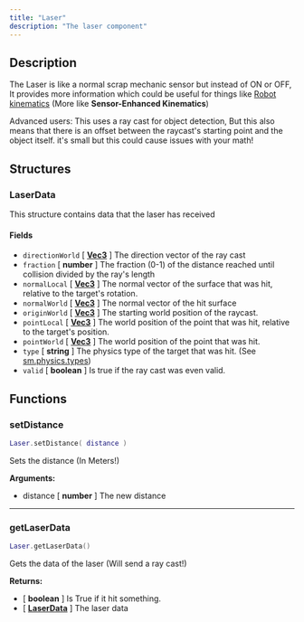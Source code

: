 ```yaml
---
title: "Laser"
description: "The laser component"
---
```


## Description

The Laser is like a normal scrap mechanic sensor but instead of ON or OFF, It provides more information which could be useful for things like [Robot kinematics](https://en.wikipedia.org/wiki/Robot_kinematics) (More like **Sensor-Enhanced Kinematics**)

Advanced users: This uses a ray cast for object detection, But this also means that there is an offset between the raycast's starting point and the object itself. it's small but this could cause issues with your math!

## Structures

### LaserData

This structure contains data that the laser has received

#### Fields
- `directionWorld` [ **[Vec3](https://scrapmechanicdocs.com/docs/Game-Script-Environment/Userdata/Vec3)** ] The direction vector of the ray cast
- `fraction` [ **number** ] The fraction (0-1) of the distance reached until collision divided by the ray's length
- `normalLocal` [ **[Vec3](https://scrapmechanicdocs.com/docs/Game-Script-Environment/Userdata/Vec3)** ] The normal vector of the surface that was hit, relative to the target's rotation.
- `normalWorld` [ **[Vec3](https://scrapmechanicdocs.com/docs/Game-Script-Environment/Userdata/Vec3)** ] The normal vector of the hit surface
- `originWorld` [ **[Vec3](https://scrapmechanicdocs.com/docs/Game-Script-Environment/Userdata/Vec3)** ] The starting world position of the raycast.
- `pointLocal` [ **[Vec3](https://scrapmechanicdocs.com/docs/Game-Script-Environment/Userdata/Vec3)** ] The world position of the point that was hit, relative to the target's position.
- `pointWorld` [ **[Vec3](https://scrapmechanicdocs.com/docs/Game-Script-Environment/Userdata/Vec3)** ] The world position of the point that was hit.
- `type` [ **string** ] The physics type of the target that was hit. (See [sm.physics.types](https://scrapmechanicdocs.com/docs/Game-Script-Environment/Constants#smphysicsfilter))
- `valid` [ **boolean** ] Is true if the ray cast was even valid.


## Functions

### setDistance

```lua
Laser.setDistance( distance )
```

Sets the distance (In Meters!)

**Arguments:**
- distance [ **number** ] The new distance

---

### getLaserData

```lua
Laser.getLaserData()
```

Gets the data of the laser (Will send a ray cast!)

**Returns:**
- [ **boolean** ] Is True if it hit something.
- [ **[LaserData](#laserdata)** ] The laser data
